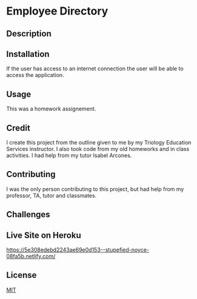 # Employee Directory   


## Description 


## Installation 
 If the user has access to an internet connection the user will be able to access the application.  

## Usage
This was a homework assignement. 

## Credit
I  create this project from the outline given to me by my Triology Education Services instructor. I  also took code from my old homeworks and in class activities. I had help from my tutor Isabel Arcones.

## Contributing 
I was the only person contributing to this project, but had help from my professor, TA, tutor and classmates.

## Challenges
  
  
## Live Site on Heroku
https://5e308edebd2243ae69e0d153--stupefied-noyce-08fa5b.netlify.com/


## License
[MIT](https://choosealicense.com/licenses/mit/)